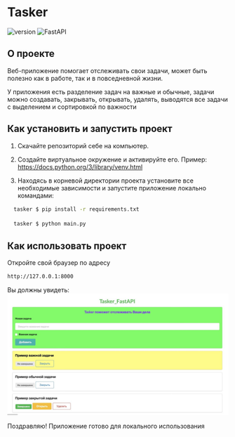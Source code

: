 
# Tasker

![version](https://img.shields.io/badge/Version-v.1.0(Latest)-blue)
![FastAPI](https://img.shields.io/badge/FastAPI-v.0.97.0-info)


## О проекте
Веб-приложение помогает отслеживать свои задачи, может быть полезно как в работе, так и в повседневной жизни.

У приложения есть разделение задач на важные и обычные, задачи можно создавать, закрывать, открывать, удалять, выводятся все задачи с выделением и сортировкой по важности


## Как установить и запустить проект
1. Скачайте репозиторий себе на компьютер.

2. Создайте виртуальное окружение и активируйте его.
Пример:
https://docs.python.org/3/library/venv.html

3. Находясь в корневой директории проекта установите все необходимые зависимости и запустите приложение локально командами: 

```bash
  tasker $ pip install -r requirements.txt
  
  tasker $ python main.py
```
## Как использовать проект
Откройте свой браузер по адресу
```bash
http://127.0.0.1:8000
```

Вы должны увидеть:
<img src="https://github.com/xxz911/xxz911/blob/main/Tasker.jpeg"></img>

Поздравляю! Приложение готово для локального использования
